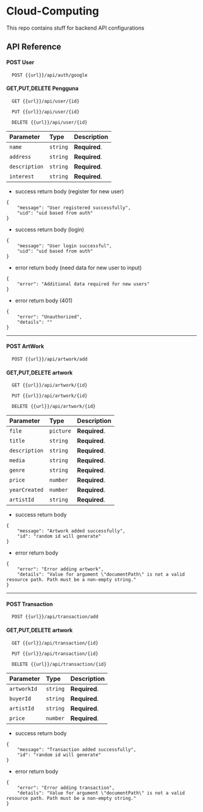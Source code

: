 # Cloud-Computing

This repo contains stuff for backend API configurations



## API Reference

#### POST User

```http
  POST {{url}}/api/auth/google
```

#### GET,PUT,DELETE Pengguna
```http
  GET {{url}}/api/user/{id}
```
```http
  PUT {{url}}/api/user/{id}
```
```http
  DELETE {{url}}/api/user/{id}
```

| Parameter | Type     | Description                |
| :-------- | :------- | :------------------------- |
| `name` | `string` | **Required**.|
| `address` | `string` | **Required**.|
| `description` | `string` | **Required**.|
| `interest` | `string` | **Required**.|

- success return body (register for new user)
```
{
    "message": "User registered successfully",
    "uid": "uid based from auth"
}
```
- success return body (login)
```
{
    "message": "User login successful",
    "uid": "uid based from auth"
}
```

- error return body (need data for new user to input)
```
{
    "error": "Additional data required for new users"
}
```
- error return body (401)
```
{
    "error": "Unauthorized",
    "details": ""
}
```
----
#### POST ArtWork

```http
  POST {{url}}/api/artwork/add
```

#### GET,PUT,DELETE artwork
```http
  GET {{url}}/api/artwork/{id}
```
```http
  PUT {{url}}/api/artwork/{id}
```
```http
  DELETE {{url}}/api/artwork/{id}
```
| Parameter | Type     | Description                |
| :-------- | :------- | :------------------------- |
| `file` | `picture` | **Required**.|
| `title` | `string` | **Required**.|
| `description` | `string` | **Required**.|
| `media` | `string` | **Required**.|
| `genre` | `string` | **Required**.|
| `price` | `number` | **Required**.|
| `yearCreated` | `number` | **Required**.|
| `artistId` | `string` | **Required**.|

- success return body
```
{
    "message": "Artwork added successfully",
    "id": "random id will generate"
}
```

- error return body
```
{
    "error": "Error adding artwork",
    "details": "Value for argument \"documentPath\" is not a valid resource path. Path must be a non-empty string."
}
```
---
#### POST Transaction
```http
  POST {{url}}/api/transaction/add
```

#### GET,PUT,DELETE artwork
```http
  GET {{url}}/api/transaction/{id}
```
```http
  PUT {{url}}/api/transaction/{id}
```
```http
  DELETE {{url}}/api/transaction/{id}
```

| Parameter | Type     | Description                |
| :-------- | :------- | :------------------------- |
| `artworkId` | `string` | **Required**.|
| `buyerId` | `string` | **Required**.|
| `artistId` | `string` | **Required**.|
| `price` | `number` | **Required**.|

- success return body
```
{
    "message": "Transaction added successfully",
    "id": "random id will generate"
}
```

- error return body
```
{
    "error": "Error adding transaction",
    "details": "Value for argument \"documentPath\" is not a valid resource path. Path must be a non-empty string."
}
```
